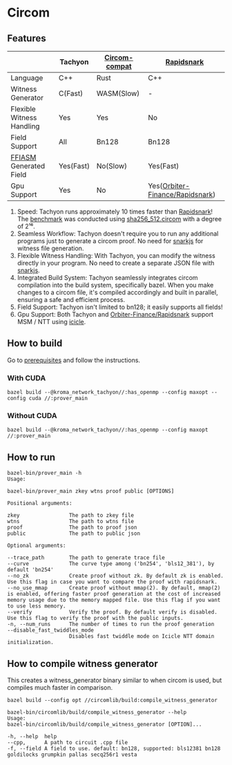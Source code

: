 # Circom

## Features

|                           | Tachyon   | [Circom-compat] | [Rapidsnark]                      |
| ------------------------- | --------- | --------------- | --------------------------------- |
| Language                  | C++       | Rust            | C++                               |
| Witness Generator         | C(Fast)   | WASM(Slow)      | -                                 |
| Flexible Witness Handling | Yes       | Yes             | No                                |
| Field Support             | All       | Bn128           | Bn128                             |
| [FFIASM] Generated Field  | Yes(Fast) | No(Slow)        | Yes(Fast)                         |
| Gpu Support               | Yes       | No              | Yes([Orbiter-Finance/Rapidsnark]) |

1. Speed: Tachyon runs approximately 10 times faster than [Rapidsnark]! The [benchmark] was conducted using [sha256_512.circom] with a degree of 2¹⁶.
2. Seamless Workflow: Tachyon doesn't require you to run any additional programs just to generate a circom proof. No need for [snarkjs] for witness file generation.
3. Flexible Witness Handling: With Tachyon, you can modify the witness directly in your program. No need to create a separate JSON file with [snarkjs].
4. Integrated Build System: Tachyon seamlessly integrates circom compilation into the build system, specifically bazel. When you make changes to a circom file, it's compiled accordingly and built in parallel, ensuring a safe and efficient process.
5. Field Support: Tachyon isn't limited to bn128; it easily supports all fields!
6. Gpu Support: Both Tachyon and [Orbiter-Finance/Rapidsnark] support MSM / NTT using [icicle].

[Circom-compat]: https://github.com/arkworks-rs/circom-compat
[Rapidsnark]: https://github.com/iden3/rapidsnark
[FFIASM]: https://github.com/iden3/ffiasm
[Orbiter-Finance/Rapidsnark]: https://github.com/Orbiter-Finance/rapidsnark
[benchmark]: /vendors/circom/benchmark/README.md
[sha256_512.circom]: /vendors/circom/benchmark/sha256_512.circom
[snarkjs]: https://github.com/iden3/snarkjs
[icicle]: https://github.com/ingonyama-zk/icicle

## How to build

Go to [prerequisites](../../docs/how_to_use/how_to_build.md#Prerequisites) and follow the instructions.

### With CUDA

```shell
bazel build --@kroma_network_tachyon//:has_openmp --config maxopt --config cuda //:prover_main
```

### Without CUDA

```shell
bazel build --@kroma_network_tachyon//:has_openmp --config maxopt //:prover_main
```

## How to run

```shell
bazel-bin/prover_main -h
Usage:

bazel-bin/prover_main zkey wtns proof public [OPTIONS]

Positional arguments:

zkey                The path to zkey file
wtns                The path to wtns file
proof               The path to proof json
public              The path to public json

Optional arguments:

--trace_path        The path to generate trace file
--curve             The curve type among ('bn254', 'bls12_381'), by default 'bn254'
--no_zk             Create proof without zk. By default zk is enabled. Use this flag in case you want to compare the proof with rapidsnark.
--no_use_mmap       Create proof without mmap(2). By default, mmap(2) is enabled, offering faster proof generation at the cost of increased memory usage due to the memory mapped file. Use this flag if you want to use less memory.
--verify            Verify the proof. By default verify is disabled. Use this flag to verify the proof with the public inputs.
-n, --num_runs      The number of times to run the proof generation
--disable_fast_twiddles_mode
                    Disables fast twiddle mode on Icicle NTT domain initialization.
```

## How to compile witness generator

This creates a witness_generator binary similar to when circom is used, but compiles much faster in comparison.

```shell
bazel build --config opt //circomlib/build:compile_witness_generator

bazel-bin/circomlib/build/compile_witness_generator --help
Usage:
bazel-bin/circomlib/build/compile_witness_generator [OPTION]...

-h, --help  help
--cpp,      A path to circuit .cpp file
-f, --field A field to use. default: bn128, supported: bls12381 bn128 goldilocks grumpkin pallas secq256r1 vesta
```
